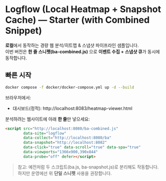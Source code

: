 # Logflow (Local Heatmap + Snapshot Cache) — Starter (with Combined Snippet)

**로컬**에서 동작하는 경량 웹 분석/히트맵 & 스냅샷 파이프라인 샘플입니다.  
이번 버전은 **한 줄 스니펫(ba-combined.js)** 으로 **이벤트 수집 + 스냅샷 큐**가 동시에 동작합니다.

## 빠른 시작
```bash
docker compose -f docker/docker-compose.yml up -d --build
```

브라우저에서:
- 대시보드(정적): http://localhost:8083/heatmap-viewer.html

분석하려는 웹사이트에 아래 **한 줄**만 넣으세요:
```html
<script src="http://localhost:8080/ba-combined.js"
        data-site="logflow"
        data-collect="http://localhost:8080/ba"
        data-snapshot="http://localhost:8082"
        data-click="true" data-scroll="true" data-spa="true"
        data-viewports="1366x900,390x844"
        data-probe="off" defer></script>
```

> 참고: 예전처럼 두 스크립트(ba.js, ba-snapshot.js)로 분리해도 작동합니다.  
> 하지만 운영에선 위 **단일 스니펫** 사용을 권장합니다.
